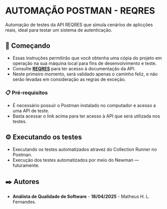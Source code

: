 # AUTOMAÇÃO POSTMAN - REQRES

Automação de testes da API REQRES que simula cenários de aplicções reais, ideal para testar um sistema de autenticação.

## 🚀 Começando

* Essas instruções permitirão que você obtenha uma cópia do projeto em operação na sua máquina local para fins de desenvolvimento e teste.
* Consulte **[REQRES](https://reqres.in/)** para ter acesso à documentação da API.
* Neste primeiro momento, será validado apenas o caminho feliz, e não serão levadas em consideração as regras de exceção.

### 📋 Pré-requisitos

* É necessário possuir o Postman instalado no computador e acesso a uma API de teste.
* Basta acessar o link acima para ter acesso à API que será utilizada nos testes.

## ⚙️ Executando os testes

* Executando os testes automatizados atravez do Collection Runner no Postman.
* Execução dos testes automatizados por meio do Newman — futuramente.

## ✒️ Autores

* **Análista de Qualidade de Software** - **18/04/2025** - Matheus H. L. Fernandes.
